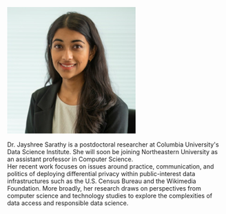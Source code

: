 <img class="profile-custom" src="profile.png">

Dr. Jayshree Sarathy is a postdoctoral researcher at Columbia University's Data Science Institute. 
She will soon be joining Northeastern University as an assistant professor in Computer Science.  
Her recent work focuses on issues around practice, communication, and politics of deploying differential privacy within public-interest data infrastructures such as the U.S. Census Bureau and the Wikimedia Foundation.
More broadly, her research draws on perspectives from computer science and technology studies to explore the complexities of data access and responsible data science.
